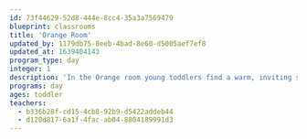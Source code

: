 ```yaml
---
id: 73f44629-52d8-444e-8cc4-35a3a7569479
blueprint: classrooms
title: 'Orange Room'
updated_by: 1179db75-8eeb-4bad-8e60-d5005aef7ef8
updated_at: 1639404143
program_type: day
integer: 1
description: 'In the Orange room young toddlers find a warm, inviting space to explore and connect. We closely observe the class at play to find out what themes and concepts the children are working to understand. With their interests in mind we provide open-ended materials and process art projects in order to stretch children’s thinking and deepen children''s sense of wonder. We focus on building loving and supportive relationships with, and amongst, the children. Throughout the course of the year we embrace the many opportunities for children to practice sharing materials, space, and ideas for play, knowing these will be foundational pieces of their growing understanding of how to be part of a community.'
programs: day
ages: toddler
teachers:
  - b336b28f-cd15-4cb8-92b9-d5422addeb44
  - d120d817-6a1f-4fac-ab04-8804189991d3
---
```

